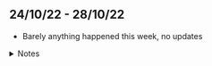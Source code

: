 ## 24/10/22 - 28/10/22

- Barely anything happened this week, no updates

<details>
<summary>Notes</summary>

_Jackson:_ We were getting super frustrated at this point. The end of this week marked the end of the 3rd week which we were meant to be out of the house, with only some windows being replaced (incompletely I might add), and a few additional holes in the house. We extended our stay another 3 weeks.

</details>
